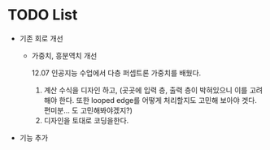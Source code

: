 # TODO List

- 기존 회로 개선
    - 가중치, 흥분역치 개선

      12.07 인공지능 수업에서 다층 퍼셉트론 가중치를 배웠다.
        1. 계산 수식을 디자인 하고, (곳곳에 입력 층, 출력 층이 박혀있으니 이를 고려해야 한다. 또한 looped edge를 어떻게 처리할지도 고민해 보아야 겟다. 편미분... 도 고민해봐야겠지?)
        2. 디자인을 토대로 코딩을한다.

- 기능 추가
